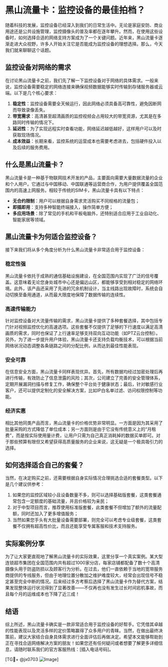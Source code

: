 # 黑山流量卡：监控设备的最佳拍档？

随着科技的发展，监控设备已经深入到我们的日常生活中。无论是家庭安防、商业用途还是公共设施管理，监控摄像头的普及率都在逐年攀升。然而，在使用这些设备时，如何选择合适的网络支持方案成为了一个关键问题。近年来，黑山流量卡逐渐走进大众视野，许多人开始关注它是否能成为监控设备的理想选择。那么，今天我们就来聊聊这个话题。

## 监控设备对网络的需求

在讨论黑山流量卡之前，我们先了解一下监控设备对于网络的具体需求。一般来说，监控设备需要稳定的网络连接来确保视频数据能够实时传输到存储服务器或云端。以下是几个核心要求：

1. **稳定性**：监控设备需要全天候运行，因此网络必须具备高可靠性，避免因断网而导致录像丢失。
2. **带宽需求**：高清甚至超清画质的监控视频会占用较大的带宽资源，尤其是在多路同时传输的情况下。
3. **延迟性**：为了实现远程实时查看功能，网络延迟越低越好，这样用户可以及时获取现场情况。
4. **成本效益**：长期来看，监控系统的运营成本也需要考虑进去，包括硬件投入以及后续的服务费用。

## 什么是黑山流量卡？

黑山流量卡是一种基于物联网技术开发的产品，主要面向需要大量数据流量的企业和个人用户。它通过与中国移动、中国联通等运营商合作，为用户提供覆盖全国范围内的高速上网服务。相较于传统的SIM卡，黑山流量卡具有以下特点：

- **无合约限制**：用户可以根据自身需求灵活购买不同规格的流量包；
- **即插即用**：支持多种智能终端接入，操作简单方便；
- **多应用场景**：除了常见的手机和平板电脑外，还特别适合应用于工业自动化、智能家居等领域。

## 黑山流量卡为何适合监控设备？

接下来我们将从多个角度分析为什么黑山流量卡非常适合用于监控设备：

### 稳定性强

黑山流量卡依托于成熟的通信基础设施建设，在全国范围内实现了广泛的信号覆盖。这意味着无论您身处城市中心还是偏远山区，都能够享受到相对稳定的网络环境。此外，该产品还采用了先进的冗余机制设计，当主线路出现故障时，系统会自动切换至备用通道，从而最大限度地保障了数据传输的连续性。

### 高速传输能力

针对监控设备对大流量传输的需求，黑山流量卡提供了多种套餐选择，其中包括专门针对视频监控优化的高速选项。这些套餐不仅提供了足够的下行速度以满足高清画质的需求，同时也保证了上行速率足够支持双向互动功能（如PTZ云台控制）。另外，为了进一步提升用户体验，黑山流量卡还支持负载均衡技术，可以根据当前网络状况动态调整各条链路之间的分配比例，从而达到最佳性能表现。

### 安全可靠

在信息安全方面，黑山流量卡同样表现优异。首先，所有数据均经过加密处理后再进行传输，有效防止了信息泄露的风险；其次，公司建立了完善的安全管理体系，定期开展漏洞扫描与修复工作，确保整个平台处于健康状态；最后，针对敏感行业客户，还可以提供定制化的安全解决方案，比如IP白名单过滤、访问权限控制等功能。

### 经济实惠

相比其他同类产品而言，黑山流量卡的价格优势非常明显。一方面是因为其采用了批量采购的方式降低了单位成本；另一方面则是由于它没有传统意义上的“月租费”，而是按实际使用量计费，让用户只需为自己真正消耗掉的数据买单即可。对于那些预算有限但又希望获得高质量服务的企业来说，这无疑是一个极具吸引力的选择。

## 如何选择适合自己的套餐？

当然，在决定购买之前，还需要根据自身实际情况合理挑选合适的套餐类型。以下是几个建议供参考：

1. 如果您的监控区域较小且设备数量不多，则可以选择基础版套餐，这类套餐通常包含一定额度的基础流量，并且价格较为亲民；
2. 对于中型项目而言，推荐使用标准版套餐，此类套餐不但增加了额外的流量配额，同时还加入了更多增值服务；
3. 当然如果您手头有大批量设备需要部署，则完全可以考虑专业级套餐，这类套餐不仅拥有超高性价比，而且还能享受专属客服和技术支持服务。

## 实际案例分享

为了让大家更直观地了解黑山流量卡的实际效果，这里分享一个真实案例。某大型连锁超市集团在全国范围内共有超过1000家分店，每家店铺都配备了数十个高清摄像头用于防盗防损以及顾客行为分析。在过去，他们一直依赖于当地的宽带服务商提供的专线服务，但由于地理位置分散加之维护难度较大，经常会出现信号不稳定甚至完全中断的情况。后来经过多方考察后选择了黑山流量卡作为替代方案，结果发现整体运行状况得到了显著改善——不仅再也没有发生过长时间宕机事故，而且每个月的运维成本也下降了近三成！

## 结语

综上所述，黑山流量卡确实是一款非常适合用于监控设备的好帮手。它凭借其卓越的性能表现以及灵活多样的定价策略赢得了众多用户的青睐。当然，在做出最终决策前，建议大家结合自身具体需求进行全面评估后再做决定。希望本文能够帮助到正在寻找合适网络解决方案的朋友！如果您还有任何疑问或者想要了解更多详细信息，请随时联系我们的官方客服热线：[插入电话号码]。

[TG💪+ @jx0703 ![Image](https://github.com/user-attachments/assets/dbca1d08-cadb-493c-b0ec-ad6f7a83f270)]